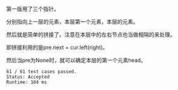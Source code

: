 第一版用了三个指针。

分别指向上一层的元素，本层第一个元素，本层的元素。

然后就是简单的拼接了。注意在本层中的左右节点也当做相隔的来处理。

即拼接利用的是pre.next = cur.left(right)。

然后当pre为None时，就可以确定本层的第一个元素head。

```
61 / 61 test cases passed.
Status: Accepted
Runtime: 104 ms
```
